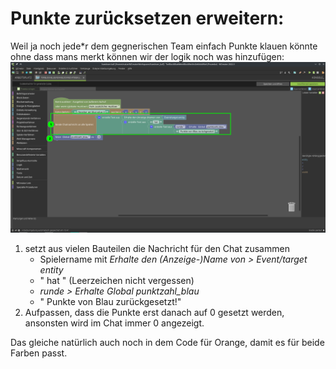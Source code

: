 # Punkte zurücksetzen erweitern:
Weil ja noch jede\*r dem gegnerischen Team einfach Punkte klauen könnte ohne dass mans merkt können wir der logik noch was hinzufügen:
![erweiterung](code-erweitern.png)
1. setzt aus vielen Bauteilen die Nachricht für den Chat zusammen
    - Spielername mit *Erhalte den (Anzeige-)Name von > Event/target entity*
    - " hat " (Leerzeichen nicht vergessen)
    - *runde > Erhalte Global punktzahl_blau*
    - " Punkte von Blau zurückgesetzt!"
2. Aufpassen, dass die Punkte erst danach auf 0 gesetzt werden, ansonsten wird im Chat immer 0 angezeigt.

Das gleiche natürlich auch noch in dem Code für Orange, damit es für beide Farben passt.
